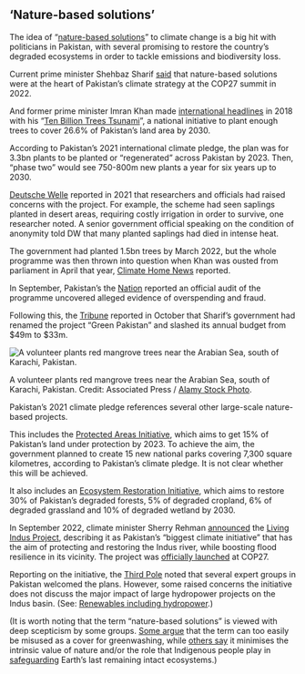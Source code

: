 ## ‘Nature-based solutions’

The idea of “[nature-based solutions](https://www.carbonbrief.org/qa-can-nature-based-solutions-help-address-climate-change/)” to climate change is a big hit with politicians in Pakistan, with several promising to restore the country’s degraded ecosystems in order to tackle emissions and biodiversity loss.

Current prime minister Shehbaz Sharif [said](https://www.brecorder.com/news/40207697) that nature-based solutions were at the heart of Pakistan’s climate strategy at the COP27 summit in 2022.

And former prime minister Imran Khan made [international headlines](https://www.washingtonpost.com/climate-solutions/interactive/2021/pakistan-tree-billion-tsunami-photos/) in 2018 with his “[Ten Billion Trees Tsunami](https://mocc.gov.pk/ProjectDetail/M2QzOWJmMjUtZTU3MC00NmFkLWE4YmMtZDFhMmRlOGU2NGRh#:~:text=The%20%22Ten%20Billion%20Tree%20Tsunami,territorial%20Forest%20and%20Wildlife%20departments)”, a national initiative to plant enough trees to cover 26.6% of Pakistan’s land area by 2030.

According to Pakistan’s 2021 international climate pledge, the plan was for 3.3bn plants to be planted or “regenerated” across Pakistan by 2023. Then, “phase two” would see 750-800m new plants a year for six years up to 2030.

[Deutsche Welle](https://www.dw.com/en/pakistan-environmentalists-slam-10-billion-trees-project/a-59062200) reported in 2021 that researchers and officials had raised concerns with the project. For example, the scheme had seen saplings planted in desert areas, requiring costly irrigation in order to survive, one researcher noted. A senior government official speaking on the condition of anonymity told DW that many planted saplings had died in intense heat.

The government had planted 1.5bn trees by March 2022, but the whole programme was then thrown into question when Khan was ousted from parliament in April that year, [Climate Home News](https://www.climatechangenews.com/2022/04/19/pakistans-tree-planting-ambition-in-doubt-after-imran-khans-exit/) reported.

In September, Pakistan’s the [Nation](https://www.nation.com.pk/14-Sep-2022/billion-tree-allegations) reported an official audit of the programme uncovered alleged evidence of overspending and fraud.

Following this, the [Tribune](https://tribune.com.pk/story/2379434/budget-cuts-for-plantation-drives-put-question-mark-on-priorities) reported in October that Sharif’s government had renamed the project “Green Pakistan” and slashed its annual budget from $49m to $33m.

<img class="inline" alt="A volunteer plants red mangrove trees near the Arabian Sea, south of Karachi, Pakistan." src="images/inline/tree-planting-pakistan-2NF1T9N.webp"/>
<p class="caption">A volunteer plants red mangrove trees near the Arabian Sea, south of Karachi, Pakistan. Credit: Associated Press / <a href="https://www.alamy.com/">Alamy Stock Photo</a>.</p>

Pakistan’s 2021 climate pledge references several other large-scale nature-based projects.

This includes the [Protected Areas Initiative](https://www.iucn.org/news/pakistan/202007/pakistans-protected-areas-initiative), which aims to get 15% of Pakistan’s land under protection by 2023. To achieve the aim, the government planned to create 15 new national parks covering 7,300 square kilometres, according to Pakistan’s climate pledge. It is not clear whether this will be achieved.

It also includes an [Ecosystem Restoration Initiative](https://www.sdpi.org/sdconference/Panel-write-ups/Shafqat%20Munir_Awais%20Umar-Ecosystem%20Restoration%202030-REV-12%20Oct%202021_WFP.pdf), which aims to restore 30% of Pakistan’s degraded forests, 5% of degraded cropland, 6% of degraded grassland and 10% of degraded wetland by 2030.

In September 2022, climate minister Sherry Rehman [announced](https://www.dawn.com/news/1712583) the [Living Indus Project](https://www.livingindus.com/), describing it as Pakistan’s “biggest climate initiative” that has the aim of protecting and restoring the Indus river, while boosting flood resilience in its vicinity. The project was [officially launched](https://un-dco.org/coordination-results/Climate-change-solutions-Pakistan) at COP27.

Reporting on the initiative, the [Third Pole](https://www.thethirdpole.net/en/climate/experts-welcome-futuristic-initiative-to-restore-indus-river-in-pakistan/) noted that several expert groups in Pakistan welcomed the plans. However, some raised concerns the initiative does not discuss the major impact of large hydropower projects on the Indus basin. (See: [Renewables including hydropower](#renewables-including-hydropower).)

(It is worth noting that the term “nature-based solutions” is viewed with deep scepticism by some groups. [Some argue](https://www.foei.org/bogus-nature-based-solutions-wont-solve-the-climate-crisis/) that the term can too easily be misused as a cover for greenwashing, while [others say](https://www.carbonbrief.org/cop26-key-outcomes-for-food-forests-land-use-and-nature-in-glasgow/) it minimises the intrinsic value of nature and/or the role that Indigenous people play in [safeguarding](https://www.vox.com/22518592/indigenous-people-conserve-nature-icca) Earth’s last remaining intact ecosystems.)